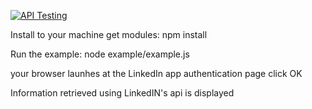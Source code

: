 
[![API Testing](https://img.shields.io/badge/test%20this%20API%20on-RapidAPI.com-blue.svg)](https://rapidapi.com/package/LinkedIn/functions?utm_source=LinkedinGithub&utm_medium=button)

Install to your machine
get modules:
npm install

Run the example: node example/example.js

your browser launhes at the LinkedIn app authentication page
click OK

Information retrieved using LinkedIN's api is displayed
